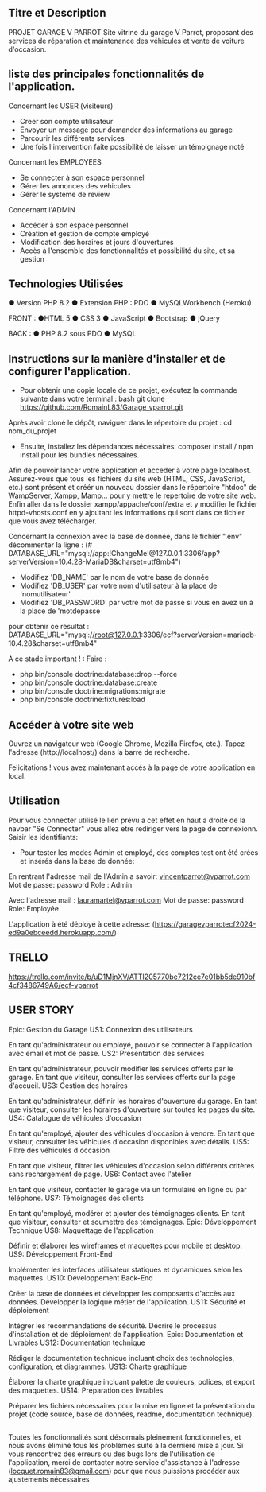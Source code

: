 ## Titre et Description

PROJET GARAGE V PARROT
Site vitrine du garage V Parrot, proposant des services de réparation et maintenance des véhicules et vente de voiture d'occasion.

## liste des principales fonctionnalités de l'application.

Concernant les USER (visiteurs)
- Creer son compte utilisateur
- Envoyer un message pour demander des informations au garage
- Parcourir les différents services
- Une fois l'intervention faite possibilité de laisser un témoignage noté

Concernant les EMPLOYEES
- Se connecter à son espace personnel
- Gérer les annonces des véhicules
- Gérer le systeme de review

Concernant l'ADMIN
- Accéder à son espace personnel
- Création et gestion de compte employé
- Modification des horaires et jours d'ouvertures
- Accès à l'ensemble des fonctionnalités et possibilité du site, et sa gestion



## Technologies Utilisées
● Version PHP 8.2 ● Extension PHP : PDO ● MySQLWorkbench (Heroku)

FRONT : 
●HTML 5 ● CSS 3 ● JavaScript ● Bootstrap ● jQuery 

BACK : 
● PHP 8.2 sous PDO ● MySQL 


## Instructions sur la manière d'installer et de configurer l'application.
- Pour obtenir une copie locale de ce projet, exécutez la commande suivante dans votre terminal : 
bash git clone https://github.com/RomainL83/Garage_vparrot.git

Après avoir cloné le dépôt, naviguer dans le répertoire du projet : cd nom_du_projet
- Ensuite, installez les dépendances nécessaires: composer install / npm install
pour les bundles nécessaires.

Afin de pouvoir lancer votre application et acceder à votre page localhost.
Assurez-vous que tous les fichiers du site web (HTML, CSS, JavaScript, etc.) sont 
présent et créér un nouveau dossier dans le répertoire "htdoc" de 
WampServer, Xampp, Mamp... pour y mettre le repertoire de votre site web. 
Enfin aller dans le dossier xampp/appache/conf/extra et y modifier le fichier httpd-vhosts.conf en y ajoutant les informations qui sont dans ce fichier que vous avez télécharger.


Concernant la connexion avec la base de donnée, dans le fichier ".env" décommenter la ligne :
(# DATABASE_URL="mysql://app:!ChangeMe!@127.0.0.1:3306/app?serverVersion=10.4.28-MariaDB&charset=utf8mb4")
- Modifiez 'DB_NAME' par le nom de votre base de donnée
- Modifiez 'DB_USER' par votre nom d'utilisateur à la place de 'nomutilisateur'
- Modifiez 'DB_PASSWORD' par votre mot de passe si vous en avez un à la place de 
'motdepasse

pour obtenir ce résultat : DATABASE_URL="mysql://root@127.0.0.1:3306/ecf?serverVersion=mariadb-10.4.28&charset=utf8mb4"

A ce stade important ! : Faire :
- php bin/console doctrine:database:drop --force
- php bin/console doctrine:database:create
- php bin/console doctrine:migrations:migrate   
- php bin/console doctrine:fixtures:load      

## Accéder à votre site web 
Ouvrez un navigateur web (Google Chrome, Mozilla Firefox, etc.). Tapez l'adresse (http://localhost/) 
dans la barre de recherche.

Felicitations ! vous avez maintenant accés à la page de votre application en local.

## Utilisation
Pour vous connecter utilisé le lien prévu a cet effet en haut a droite de la navbar "Se Connecter" vous allez etre rediriger vers la page de connexionn.
Saisir les identifiants:
- Pour tester les modes Admin et employé, des comptes test ont été crées et insérés dans la base de donnée:

En rentrant l'adresse mail de l'Admin a savoir: vincentparrot@vparrot.com
Mot de passe: password
Role : Admin

Avec l'adresse mail : lauramartel@vparrot.com
Mot de passe: password
Role: Employée

L'application à été déployé à cette adresse: (https://garagevparrotecf2024-ed9a0ebceedd.herokuapp.com/)


## TRELLO
https://trello.com/invite/b/uD1MjnXV/ATTI205770be7212ce7e01bb5de910bf4cf3486749A6/ecf-vparrot


## USER STORY

Epic: Gestion du Garage
US1: Connexion des utilisateurs

En tant qu'administrateur ou employé, pouvoir se connecter à l'application avec email et mot de passe.
US2: Présentation des services

En tant qu'administrateur, pouvoir modifier les services offerts par le garage.
En tant que visiteur, consulter les services offerts sur la page d'accueil.
US3: Gestion des horaires

En tant qu'administrateur, définir les horaires d'ouverture du garage.
En tant que visiteur, consulter les horaires d'ouverture sur toutes les pages du site.
US4: Catalogue de véhicules d'occasion

En tant qu'employé, ajouter des véhicules d'occasion à vendre.
En tant que visiteur, consulter les véhicules d'occasion disponibles avec détails.
US5: Filtre des véhicules d'occasion

En tant que visiteur, filtrer les véhicules d'occasion selon différents critères sans rechargement de page.
US6: Contact avec l'atelier

En tant que visiteur, contacter le garage via un formulaire en ligne ou par téléphone.
US7: Témoignages des clients

En tant qu'employé, modérer et ajouter des témoignages clients.
En tant que visiteur, consulter et soumettre des témoignages.
Epic: Développement Technique
US8: Maquettage de l'application

Définir et élaborer les wireframes et maquettes pour mobile et desktop.
US9: Développement Front-End

Implémenter les interfaces utilisateur statiques et dynamiques selon les maquettes.
US10: Développement Back-End

Créer la base de données et développer les composants d'accès aux données.
Développer la logique métier de l'application.
US11: Sécurité et déploiement

Intégrer les recommandations de sécurité.
Décrire le processus d'installation et de déploiement de l'application.
Epic: Documentation et Livrables
US12: Documentation technique

Rédiger la documentation technique incluant choix des technologies, configuration, et diagrammes.
US13: Charte graphique

Élaborer la charte graphique incluant palette de couleurs, polices, et export des maquettes.
US14: Préparation des livrables

Préparer les fichiers nécessaires pour la mise en ligne et la présentation du projet (code source, base de données, readme, documentation technique).

## 
Toutes les fonctionnalités sont désormais pleinement fonctionnelles, et nous avons éliminé tous les problèmes suite à la dernière mise à jour. Si vous rencontrez des erreurs ou des bugs lors de l'utilisation de l'application, merci de contacter notre service d'assistance à l'adresse (locquet.romain83@gmail.com) pour que nous puissions procéder aux ajustements nécessaires